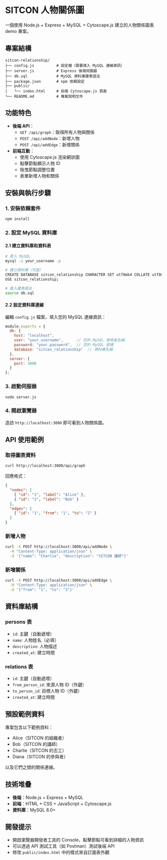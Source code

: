 # SITCON 人物關係圖

一個使用 Node.js + Express + MySQL + Cytoscape.js 建立的人物關係圖表 demo 專案。

## 專案結構

```
sitcon-relationship/
├── config.js          # 設定檔（需要填入 MySQL 連線資訊）
├── server.js          # Express 後端伺服器
├── db.sql             # MySQL 資料庫建表語法
├── package.json       # npm 依賴設定
├── public/
│   └── index.html     # 前端 Cytoscape.js 頁面
└── README.md          # 專案說明文件
```

## 功能特色

- **後端 API**：
  - `GET /api/graph`：取得所有人物與關係
  - `POST /api/addNode`：新增人物
  - `POST /api/addEdge`：新增關係
- **前端互動**：
  - 使用 Cytoscape.js 渲染網狀圖
  - 點擊節點顯示人物 ID
  - 拖曳節點調整位置
  - 表單新增人物和關係

## 安裝與執行步驟

### 1. 安裝依賴套件

```bash
npm install
```

### 2. 設定 MySQL 資料庫

#### 2.1 建立資料庫和資料表

```bash
# 登入 MySQL
mysql -u your_username -p

# 建立資料庫（可選）
CREATE DATABASE sitcon_relationship CHARACTER SET utf8mb4 COLLATE utf8mb4_unicode_ci;
USE sitcon_relationship;

# 匯入建表語法
source db.sql
```

#### 2.2 設定資料庫連線

編輯 `config.js` 檔案，填入您的 MySQL 連線資訊：

```js
module.exports = {
  db: {
    host: "localhost",
    user: "your_username",      // 您的 MySQL 使用者名稱
    password: "your_password",  // 您的 MySQL 密碼
    database: "sitcon_relationship"  // 資料庫名稱
  },
  server: {
    port: 3000
  }
};
```

### 3. 啟動伺服器

```bash
node server.js
```

### 4. 開啟瀏覽器

造訪 `http://localhost:3000` 即可看到人物關係圖。

## API 使用範例

### 取得圖表資料

```bash
curl http://localhost:3000/api/graph
```

回應格式：
```json
{
  "nodes": [
    { "id": "1", "label": "Alice" },
    { "id": "2", "label": "Bob" }
  ],
  "edges": [
    { "id": "1", "from": "1", "to": "2" }
  ]
}
```

### 新增人物

```bash
curl -X POST http://localhost:3000/api/addNode \
  -H "Content-Type: application/json" \
  -d '{"name": "Charlie", "description": "SITCON 講師"}'
```

### 新增關係

```bash
curl -X POST http://localhost:3000/api/addEdge \
  -H "Content-Type: application/json" \
  -d '{"from": "1", "to": "3"}'
```

## 資料庫結構

### persons 表
- `id`: 主鍵（自動遞增）
- `name`: 人物姓名（必填）
- `description`: 人物描述
- `created_at`: 建立時間

### relations 表
- `id`: 主鍵（自動遞增）
- `from_person_id`: 來源人物 ID（外鍵）
- `to_person_id`: 目標人物 ID（外鍵）
- `created_at`: 建立時間

## 預設範例資料

專案包含以下範例資料：
- Alice（SITCON 的組織者）
- Bob（SITCON 的講師）
- Charlie（SITCON 的志工）
- Diana（SITCON 的參與者）

以及它們之間的關係連線。

## 技術堆疊

- **後端**：Node.js + Express + MySQL
- **前端**：HTML + CSS + JavaScript + Cytoscape.js
- **資料庫**：MySQL 8.0+

## 開發提示

- 開啟瀏覽器開發者工具的 Console，點擊節點可看到詳細的人物資訊
- 可以透過 API 測試工具（如 Postman）測試後端 API
- 修改 `public/index.html` 中的樣式來自訂圖表外觀
